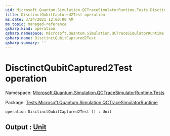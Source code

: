 ```yaml
---
uid: Microsoft.Quantum.Simulation.QCTraceSimulatorRuntime.Tests.DisctinctQubitCaptured2Test
title: DisctinctQubitCaptured2Test operation
ms.date: 3/24/2021 12:00:00 AM
ms.topic: managed-reference
qsharp.kind: operation
qsharp.namespace: Microsoft.Quantum.Simulation.QCTraceSimulatorRuntime.Tests
qsharp.name: DisctinctQubitCaptured2Test
qsharp.summary: ''
---
```


# DisctinctQubitCaptured2Test operation

Namespace: [Microsoft.Quantum.Simulation.QCTraceSimulatorRuntime.Tests](xref:Microsoft.Quantum.Simulation.QCTraceSimulatorRuntime.Tests)

Package: [Tests.Microsoft.Quantum.Simulation.QCTraceSimulatorRuntime](https://nuget.org/packages/Tests.Microsoft.Quantum.Simulation.QCTraceSimulatorRuntime)




```qsharp
operation DisctinctQubitCaptured2Test () : Unit
```


## Output : [Unit](xref:microsoft.quantum.lang-ref.unit)

